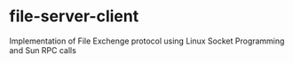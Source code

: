# file-server-client
Implementation of File Exchenge protocol using Linux Socket Programming and Sun RPC calls
